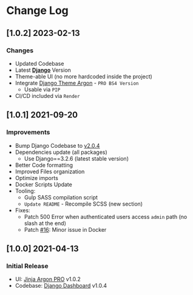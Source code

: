 # Change Log

## [1.0.2] 2023-02-13
### Changes

- Updated Codebase
- Latest **[Django](https://appseed.us/admin-dashboards/django/)** Version
- Theme-able UI (no more hardcoded inside the project)
- Integrate [Django Theme Argon](https://github.com/app-generator/django-admin-argon-pro) - `PRO BS4 Version`
  - Usable via `PIP`
- CI/CD included via `Render`

## [1.0.1] 2021-09-20
### Improvements

- Bump Django Codebase to [v2.0.4](https://github.com/app-generator/boilerplate-code-django-dashboard/releases)
- Dependencies update (all packages)
  - Use Django==3.2.6 (latest stable version)
- Better Code formatting
- Improved Files organization
- Optimize imports
- Docker Scripts Update 
- Tooling:
  - Gulp SASS compilation script   
  - `Update README` - Recompile SCSS (new section)
- Fixes: 
  - Patch 500 Error when authenticated users access `admin` path (no slash at the end)
  - Patch [#16](https://github.com/app-generator/boilerplate-code-django-dashboard/issues/16): Minor issue in Docker 

## [1.0.0] 2021-04-13
### Initial Release

- UI: [Jinja Argon PRO](https://github.com/app-generator/jinja-argon-dashboard-pro) v1.0.2
- Codebase: [Django Dashboard](https://github.com/app-generator/boilerplate-code-django-dashboard) v1.0.4

